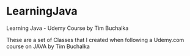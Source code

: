 # LearningJava
Learning Java - Udemy Course by Tim Buchalka

These are a set of Classes that I created when following a Udemy.com course on JAVA by Tim Buchalka
